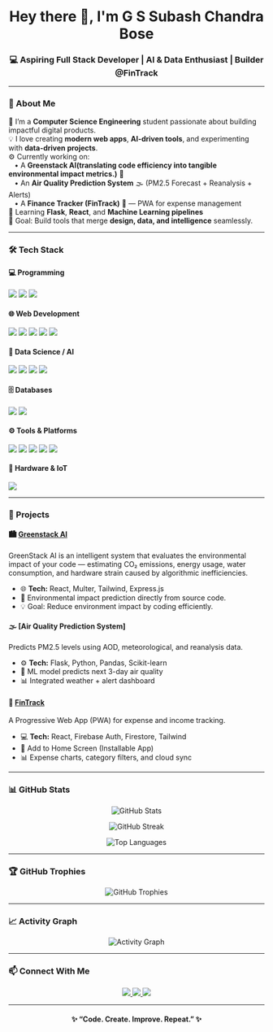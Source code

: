 <h1 align="center">Hey there 👋, I'm G S Subash Chandra Bose</h1>
<h3 align="center">💻 Aspiring Full Stack Developer | AI & Data Enthusiast | Builder @FinTrack</h3>

---

### 🚀 About Me  
🌱 I’m a **Computer Science Engineering** student passionate about building impactful digital products.  
💡 I love creating **modern web apps**, **AI-driven tools**, and experimenting with **data-driven projects**.  
⚙️ Currently working on:  
&nbsp;&nbsp;&nbsp;• A **Greenstack AI(translating code efficiency into tangible environmental impact metrics.)** 📍  
&nbsp;&nbsp;&nbsp;• An **Air Quality Prediction System** 🌫️ (PM2.5 Forecast + Reanalysis + Alerts)  
&nbsp;&nbsp;&nbsp;• A **Finance Tracker (FinTrack)** 💸 — PWA for expense management  
🧠 Learning **Flask**, **React**, and **Machine Learning pipelines**  
🎯 Goal: Build tools that merge **design, data, and intelligence** seamlessly.  

---

### 🛠️ Tech Stack  

#### 💻 Programming  
<p align="left">
  <img src="https://img.shields.io/badge/Python-3776AB?style=for-the-badge&logo=python&logoColor=white"/>
  <img src="https://img.shields.io/badge/C-00599C?style=for-the-badge&logo=c&logoColor=white"/>
  <img src="https://img.shields.io/badge/Java-007396?style=for-the-badge&logo=java&logoColor=white"/>
</p>

#### 🌐 Web Development  
<p align="left">
  <img src="https://img.shields.io/badge/HTML5-E34F26?style=for-the-badge&logo=html5&logoColor=white"/>
  <img src="https://img.shields.io/badge/CSS3-1572B6?style=for-the-badge&logo=css3&logoColor=white"/>
  <img src="https://img.shields.io/badge/JavaScript-F7DF1E?style=for-the-badge&logo=javascript&logoColor=black"/>
  <img src="https://img.shields.io/badge/React-20232A?style=for-the-badge&logo=react&logoColor=61DAFB"/>
  <img src="https://img.shields.io/badge/Flask-000000?style=for-the-badge&logo=flask&logoColor=white"/>
</p>

#### 🧠 Data Science / AI  
<p align="left">
  <img src="https://img.shields.io/badge/Numpy-013243?style=for-the-badge&logo=numpy&logoColor=white"/>
  <img src="https://img.shields.io/badge/Pandas-150458?style=for-the-badge&logo=pandas&logoColor=white"/>
  <img src="https://img.shields.io/badge/Scikit--Learn-F7931E?style=for-the-badge&logo=scikit-learn&logoColor=white"/>
  <img src="https://img.shields.io/badge/Matplotlib-11557C?style=for-the-badge&logo=plotly&logoColor=white"/>
</p>

#### 🗄️ Databases  
<p align="left">
  <img src="https://img.shields.io/badge/MySQL-005C84?style=for-the-badge&logo=mysql&logoColor=white"/>
  <img src="https://img.shields.io/badge/Firestore-FFCA28?style=for-the-badge&logo=firebase&logoColor=black"/>
</p>

#### ⚙️ Tools & Platforms  
<p align="left">
  <img src="https://img.shields.io/badge/Git-F05032?style=for-the-badge&logo=git&logoColor=white"/>
  <img src="https://img.shields.io/badge/GitHub-181717?style=for-the-badge&logo=github&logoColor=white"/>
  <img src="https://img.shields.io/badge/VSCode-0078D4?style=for-the-badge&logo=visual-studio-code&logoColor=white"/>
  <img src="https://img.shields.io/badge/Obsidian-483699?style=for-the-badge&logo=obsidian&logoColor=white"/>
  <img src="https://img.shields.io/badge/Firebase-FFCA28?style=for-the-badge&logo=firebase&logoColor=black"/>
</p>

#### 🔌 Hardware & IoT  
<p align="left">
  <img src="https://img.shields.io/badge/Arduino-00979D?style=for-the-badge&logo=arduino&logoColor=white"/>
</p>

---

### 💼 Projects  

#### 🏙️ [Greenstack AI](https://github.com/Subash-G-S/GreenStack)
GreenStack AI is an intelligent system that evaluates the environmental impact of your code — estimating CO₂ emissions, energy usage, water consumption, and hardware strain caused by algorithmic inefficiencies. 
- 🌐 **Tech:** React, Multer, Tailwind, Express.js  
- 📍 Environmental impact prediction directly from source code.  
- 💡 Goal: Reduce environment impact by coding efficiently. 

#### 🌫️ [Air Quality Prediction System]
Predicts PM2.5 levels using AOD, meteorological, and reanalysis data.  
- ⚙️ **Tech:** Flask, Python, Pandas, Scikit-learn  
- 🧠 ML model predicts next 3-day air quality  
- 📊 Integrated weather + alert dashboard  

#### 💸 [FinTrack](https://github.com/Subash-G-S/moneytrack)
A Progressive Web App (PWA) for expense and income tracking.  
- 💻 **Tech:** React, Firebase Auth, Firestore, Tailwind  
- 📱 Add to Home Screen (Installable App)  
- 📊 Expense charts, category filters, and cloud sync  

---

### 📊 GitHub Stats  

<p align="center">
  <img src="https://github-readme-stats.vercel.app/api?username=Subash-G-S&show_icons=true&theme=tokyonight&count_private=true" alt="GitHub Stats" />
</p>

<p align="center">
  <img src="https://github-readme-streak-stats.herokuapp.com/?user=Subash-G-S&theme=tokyonight" alt="GitHub Streak" />
</p>

<p align="center">
  <img src="https://github-readme-stats.vercel.app/api/top-langs/?username=Subash-G-S&layout=compact&theme=tokyonight" alt="Top Languages" />
</p>

---

### 🏆 GitHub Trophies  
<p align="center">
  <img src="https://github-profile-trophy.vercel.app/?username=Subash-G-S&theme=tokyonight&no-frame=true&margin-w=15" alt="GitHub Trophies" />
</p>

---

### 📈 Activity Graph  
<p align="center">
  <img src="https://github-readme-activity-graph.vercel.app/graph?username=Subash-G-S&theme=react-dark" alt="Activity Graph" />
</p>

---

### 📫 Connect With Me  
<p align="center">
  <a href="mailto:gssubashchandrabose@gmail.com">
    <img src="https://img.shields.io/badge/Gmail-D14836?style=for-the-badge&logo=gmail&logoColor=white"/>
  </a>
  <a href="https://www.linkedin.com/in/g-s-subash-chandra-bose/">
    <img src="https://img.shields.io/badge/LinkedIn-0A66C2?style=for-the-badge&logo=linkedin&logoColor=white"/>
  </a>
  <a href="https://zygn.in/">
    <img src="https://img.shields.io/badge/Website-000000?style=for-the-badge&logo=About.me&logoColor=white"/>
  </a>
</p>

---

<h4 align="center">✨ “Code. Create. Improve. Repeat.” ✨</h4>
